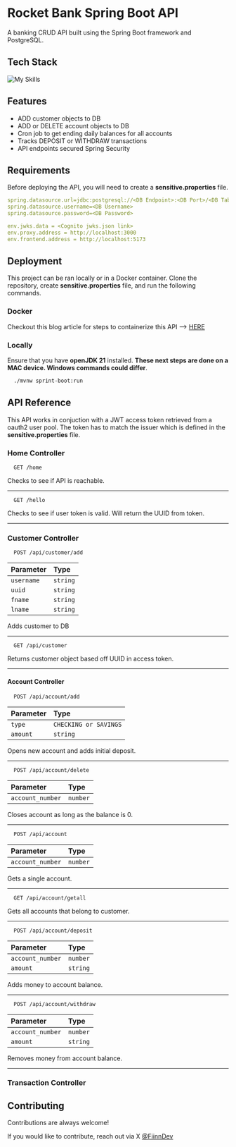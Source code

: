 
# Rocket Bank Spring Boot API

A banking CRUD API built using the Spring Boot framework and PostgreSQL.

## Tech Stack

![My Skills](https://skillicons.dev/icons?i=java,spring,docker,maven,postgres)

## Features

- ADD customer objects to DB
- ADD or DELETE account objects to DB
- Cron job to get ending daily balances for all accounts
- Tracks DEPOSIT or WITHDRAW transactions
- API endpoints secured Spring Security

## Requirements

Before deploying the API, you will need to create a **sensitive.properties** file.

```yaml
spring.datasource.url=jdbc:postgresql://<DB Endpoint>:<DB Port>/<DB Table Name>
spring.datasource.username=<DB Username>
spring.datasource.password=<DB Password>

env.jwks.data = <Cognito jwks.json link>
env.proxy.address = http://localhost:3000
env.frontend.address = http://localhost:5173
```

## Deployment

This project can be ran locally or in a Docker container. Clone the repository, create **sensitive.properties** file, and run the following commands.

### Docker

Checkout this blog article for steps to containerize this API --> [HERE](https://dev.to/tevindeale/containerize-a-java-spring-boot-app-1op3)

### Locally

Ensure that you have **openJDK 21** installed. **These next steps are done on a MAC device. Windows commands could differ**.

```bash
  ./mvnw sprint-boot:run
```

## API Reference

This API works in conjuction with a JWT access token retrieved from a oauth2 user pool. The token has to match the issuer which is defined in the **sensitive.properties** file.

### Home Controller

```http
  GET /home
```

Checks to see if API is reachable.

---

```http
  GET /hello
```

Checks to see if user token is valid. Will return the UUID from token.

---

### Customer Controller

```http
  POST /api/customer/add
```

| Parameter | Type     |
| :-------- | :------- |
| `username` | `string` |
| `uuid` | `string` |
| `fname` | `string` |
| `lname` | `string` |

Adds customer to DB

---

```http
  GET /api/customer
```

Returns customer object based off UUID in access token.

---

#### Account Controller

```http
  POST /api/account/add
```

| Parameter | Type     |
| :-------- | :------- |
| `type` | `CHECKING or SAVINGS` |
| `amount` | `string` |

Opens new account and adds initial deposit.

---

```http
  POST /api/account/delete
```

| Parameter | Type     |
| :-------- | :------- |
| `account_number` | `number` |

Closes account as long as the balance is 0.

---

```http
  POST /api/account
```

| Parameter | Type     |
| :-------- | :------- |
| `account_number` | `number` |

Gets a single account.

---

```http
  GET /api/account/getall
```

Gets all accounts that belong to customer.

---

```http
  POST /api/account/deposit
```

| Parameter | Type     |
| :-------- | :------- |
| `account_number` | `number` |
| `amount` | `string` |

Adds money to account balance.

---

```http
  POST /api/account/withdraw
```

| Parameter | Type     |
| :-------- | :------- |
| `account_number` | `number` |
| `amount` | `string` |

Removes money from account balance.

---

### Transaction Controller

## Contributing

Contributions are always welcome!

If you would like to contribute, reach out via X [@FiinnDev](https://x.com/FiinnDev)
